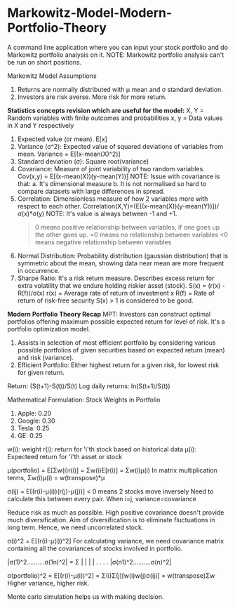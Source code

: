 # Markowitz-Model-Modern-Portfolio-Theory

A command line application where you can input your stock portfolio and do Markowitz portfolio analysis on it.
NOTE: Markowitz portfolio analysis can't be run on short positions.


Markowitz Model Assumptions
1. Returns are normally distributed with µ mean and σ standard deviation.
2. Investors are risk averse. More risk for more return.


**Statistics concepts revision which are useful for the model:**
X, Y = Random variables with finite outcomes and probabilities
x, y = Data values in X and Y respectively

1. Expected value (or mean). E[x] 
2. Variance (σ^2): Expected value of squared deviations of variables from mean. Variance = E[(x-mean(X)^2)]
3. Standard deviation (σ): Square root(variance) 
4. Covariance: Measure of joint variability of two random variables. Cov(x,y) = E[(x-mean(X))(y-mean(Y))]
NOTE: Issue with covariance is that: a. It's dimensional measure  b. It is not normalised so hard to compare datasets with large differences in spread.
5. Correlation: Dimensionless measure of how 2 variables more with respect to each other. Correlation(X,Y)=(E[(x-mean(X))(y-mean(Y))])/σ(x)*σ(y)
NOTE: It's value is always between -1 and +1. 
    >0 means positive relationship between variables, if one goes up the other goes up.
    =0 means no relationship between variables
    <0 means negative relationship between variables
6. Normal Distribution: Probability distribution (gaussian distribution) that is symmetric about the mean,
    showing data near mean are more frequent in occurrence. 
7. Sharpe Ratio: It's a risk return measure. Describes excess return for extra volatility that we endure holding riskier asset (stock).
S(x) = (r(x) - R(f))/σ(x)
r(x) = Average rate of return of investment x
R(f) = Rate of return of risk-free security
S(x) > 1 is considered to be good.

**Modern Portfolio Theory Recap**
MPT: Investors can construct optimal portfolios offering maximum possible expected return for level of risk. It's a portfolio optimization model.

1. Assists in selection of most efficient portfolio by considering various possible portfolios of given securities based on expected return (mean) and risk (variance).
2. Efficient Portfolio: Either highest return for a given risk, for lowest risk for given return.

Return:  (S(t+1)-S(t))/S(t)
Log daily returns: ln(S(t+1)/S(t))

Mathematical Formulation:
   Stock  Weights in Portfolio
1. Apple:  0.20
2. Google: 0.30
3. Tesla:  0.25
4. GE:     0.25

w(i): weight
r(i): return for 'i'th stock based on historical data
µ(i): Expecteed return for 'i'th asset or stock

µ(portfolio) = E[Σw(i)r(i)] = Σw(i)E[r(i)] = Σw(i)µ(i)
In matrix multiplication terms, Σw(i)µ(i) = w(transpose)*µ

σ(ij) = E[(r(i)-µ(i))(r(j)-µ(j))] < 0 means 2 stocks move inversely 
Need to calculate this between every pair. When i=j, variance=covariance

Reduce risk as much as possible. High positive covariance doesn't provide much diversification. Aim of diversification is to eliminate fluctuations in long term. 
Hence, we need uncorrelated stock.

σ(i)^2 = E[(r(i)-µ(i))^2]
For calculating variance, we need covariance matrix containing all the covariances of stocks involved in portfolio.

|σ(1)^2..........σ(1n)^2| = Σ 
|                       |
|                       |
.                       .
.                       .
|σ(n1)^2..........σ(n)^2|

σ(portfolio)^2 = E[(r(i)-µ(i))^2] = Σ(i)Σ(j)[w(i)w(j)σ(ij)] = w(transpose)Σw
Higher variance, higher risk.

Monte carlo simulation helps us with making decision.


